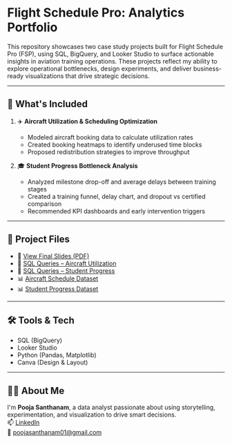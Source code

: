 # Flight Schedule Pro: Analytics Portfolio

This repository showcases two case study projects built for Flight Schedule Pro (FSP), using SQL, BigQuery, and Looker Studio to surface actionable insights in aviation training operations. These projects reflect my ability to explore operational bottlenecks, design experiments, and deliver business-ready visualizations that drive strategic decisions.

---

## 📄 What's Included

1. ✈️ **Aircraft Utilization & Scheduling Optimization**  
   - Modeled aircraft booking data to calculate utilization rates  
   - Created booking heatmaps to identify underused time blocks  
   - Proposed redistribution strategies to improve throughput

2. 🎓 **Student Progress Bottleneck Analysis**  
   - Analyzed milestone drop-off and average delays between training stages  
   - Created a training funnel, delay chart, and dropout vs certified comparison  
   - Recommended KPI dashboards and early intervention triggers

---

## 📎 Project Files

- 📂 [View Final Slides (PDF)](./PoojaSanthanam_FSP_Analysis.pdf)  
- 📄 [SQL Queries – Aircraft Utilization](./FSP_Utilization_SQL_Queries.ipynb)  
- 📄 [SQL Queries – Student Progress](./FSP_Student_Progress_SQL_Queries.ipynb)  
- 📊 [Aircraft Schedule Dataset](./aircraft_schedules_mock.csv)  
- 📊 [Student Progress Dataset](./student_progress_mock.csv)

---

## 🛠 Tools & Tech

- SQL (BigQuery)
- Looker Studio
- Python (Pandas, Matplotlib)
- Canva (Design & Layout)

---

## 🙋‍♀️ About Me

I'm **Pooja Santhanam**, a data analyst passionate about using storytelling, experimentation, and visualization to drive smart decisions.  
📫 [LinkedIn](https://www.linkedin.com/in/poojasanthanam/)  
📧 poojasanthanam01@gmail.com

